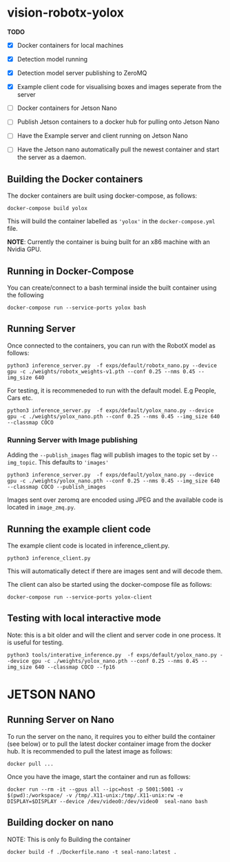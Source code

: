 # vision-robotx-yolox

**TODO**
 - [x] Docker containers for local machines
 - [x] Detection model running
 - [x] Detection model server publishing to ZeroMQ
 - [x] Example client code for visualising boxes and images seperate from the server
 - [ ] Docker containers for Jetson Nano
 - [ ] Publish Jetson containers to a docker hub for pulling onto Jetson Nano
 - [ ] Have the Example server and client running on Jetson Nano
 - [ ] Have the Jetson nano automatically pull the newest container and start the server as a daemon. 


## Building the Docker containers

The docker containers are built using docker-compose, as follows:
```
docker-compose build yolox
```
This will build the container labelled as `'yolox'` in the `docker-compose.yml` file.

**NOTE**: Currently the container is buing built for an x86 machine with an Nvidia GPU.



## Running in Docker-Compose

You can create/connect to a bash terminal inside the built container using the following
```
docker-compose run --service-ports yolox bash
```


## Running Server

Once connected to the containers, you can run with the RobotX model as follows:
```
python3 inference_server.py  -f exps/default/robotx_nano.py --device gpu -c ./weights/robotx_weights-v1.pth --conf 0.25 --nms 0.45 --img_size 640
```

For testing, it is recommeneded to run with the default model. E.g People, Cars etc. 
```
python3 inference_server.py  -f exps/default/yolox_nano.py --device gpu -c ./weights/yolox_nano.pth --conf 0.25 --nms 0.45 --img_size 640 --classmap COCO
```

### Running Server with Image publishing

Adding the `--publish_images` flag will publish images to the topic set by `--img_topic`. This defaults to `'images'`

```
python3 inference_server.py  -f exps/default/yolox_nano.py --device gpu -c ./weights/yolox_nano.pth --conf 0.25 --nms 0.45 --img_size 640 --classmap COCO --publish_images
```

Images sent over zeromq are encoded using JPEG and the available code is located in `image_zmq.py`.


## Running the example client code

The example client code is located in inference_client.py.

```
python3 inference_client.py
```
This will automatically detect if there are images sent and will decode them.

The client can also be started using the docker-compose file as follows:
```
docker-compose run --service-ports yolox-client
```



## Testing with local interactive mode

Note: this is a bit older and will the client and server code in one process.
It is useful for testing.

```
python3 tools/interative_inference.py  -f exps/default/yolox_nano.py --device gpu -c ./weights/yolox_nano.pth --conf 0.25 --nms 0.45 --img_size 640 --classmap COCO --fp16
```


# JETSON NANO

## Running Server on Nano

To run the server on the nano, it requires you to either build the container (see below) or to pull the latest docker container image from the docker hub. It is recommended to pull the latest image as follows:
```
docker pull ...
```

Once you have the image, start the container and run as follows:

```
docker run --rm -it --gpus all --ipc=host -p 5001:5001 -v $(pwd):/workspace/ -v /tmp/.X11-unix:/tmp/.X11-unix:rw -e DISPLAY=$DISPLAY --device /dev/video0:/dev/video0  seal-nano bash
```

## Building docker on nano

NOTE: This is only fo Building the container
```
docker build -f ./Dockerfile.nano -t seal-nano:latest .
```

